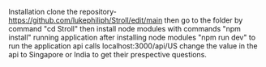 
 Installation
  clone the repository- https://github.com/lukephiliph/Stroll/edit/main
  then go to the folder by command "cd Stroll"
  then install node modules with commands "npm install"
 running application
  after installing node modules "npm run dev" to run the application
 api calls
  localhost:3000/api/US
change the value in the api to Singapore or India to get their prespective questions.
  
